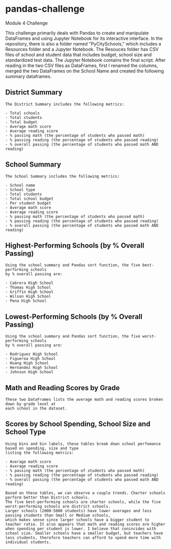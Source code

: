 # pandas-challenge
Module 4 Challenge


This challenge primarily deals with Pandas to create and manipulate DataFrames and using Jupyter Notebook for its interactive interface. In the repository, there is also a folder named "PyCitySchools," which includes a Resources folder and a Jupyter Notebook. The Resouces folder has CSV files of school and student data that includes budget, school size and standardized test data. The Jupyter Notebook contains the final script. After reading in the two CSV files as DataFrames, first I renamed the columns, merged the two DataFrames on the School Name and created the following summary dataframes.

## District Summary
    The District Summary includes the following metrics:

    - Total schools
    - Total students
    - Total budget
    - Average math score
    - Average reading score
    - % passing math (the percentage of students who passed math)
    - % passing reading (the percentage of students who passed reading)
    - % overall passing (the percentage of students who passed math AND reading)

## School Summary
    The School Summary includes the following metrics:

    - School name
    - School type
    - Total students
    - Total school budget
    - Per student budget
    - Average math score
    - Average reading score
    - % passing math (the percentage of students who passed math)
    - % passing reading (the percentage of students who passed reading)
    - % overall passing (the percentage of students who passed math AND reading)

## Highest-Performing Schools (by % Overall Passing)
    Using the school summary and Pandas sort function, the five best-performing schools 
    by % overall passing are:

    - Cabrera High School
    - Thomas High School
    - Griffin High School
    - Wilson High School
    - Pena High School

## Lowest-Performing Schools (by % Overall Passing)
    Using the school summary and Pandas sort function, the five worst-performing schools 
    by % overall passing are:

    - Rodriguez High School
    - Figueroa High School
    - Huang High School
    - Hernandez High School
    - Johnson High School 	

## Math and Reading Scores by Grade
    These two DataFrames lists the average math and reading scores broken down by grade level at 
    each school in the dataset.


## Scores by School Spending, School Size and School Type
    Using bins and bin labels, these tables break down school perfomance based on spending, size and type 
    listing the following metrics:

    - Average math score
    - Average reading score
    - % passing math (the percentage of students who passed math)
    - % passing reading (the percentage of students who passed reading)
    - % overall passing (the percentage of students who passed math AND reading)

    Based on these tables, we can observe a couple trends. Charter schools perform better than District schools. 
    The five best-performing schools are charter schools, while the five worst-performing schools are district schools. 
    Larger schools (2000-5000 students) have lower averages and less passing students than Small or Medium schools, 
    which makes sense since larger schools have a bigger student to teacher ratio. It also appears that math and reading scores are higher 
    when spending per student is lower. I believe that conincides with school size. Smaller schools have a smaller budget, but teachers have 
    less students, therefore teachers can afford to spend more time with individual students.
